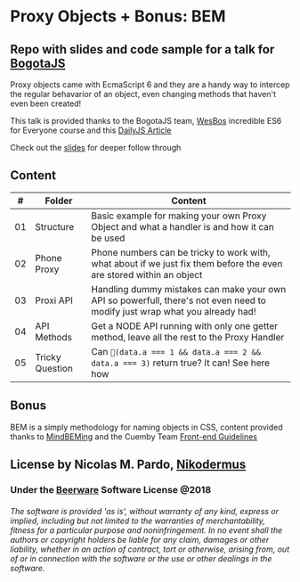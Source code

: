 # Proxy Objects + Bonus: BEM

## Repo with slides and code sample for a talk for [BogotaJS](https://www.meetup.com/BogotaJS/?_locale=es-ES)

Proxy objects came with EcmaScript 6 and they are a handy way to intercep the regular behavarior of an object, even changing methods that haven't even been created!

This talk is provided thanks to the BogotaJS team, [WesBos](https://github.com/wesbos) incredible ES6 for Everyone course and this [DailyJS Article](https://medium.com/dailyjs/how-to-use-javascript-proxies-for-fun-and-profit-365579d4a9f8)

Check out the [slides](http://slides.com/nikodermus/bogotajs-proxies/) for deeper follow through

## Content
\# | Folder | Content
--- | --- | ---
01 | Structure | Basic example for making your own Proxy Object and what a handler is and how it can be used
02 | Phone Proxy | Phone numbers can be tricky to work with, what about if we just fix them before the even are stored within an object
03 | Proxi API | Handling dummy mistakes can make your own API so powerfull, there's not even need to modify just wrap what you already had!
04 | API Methods | Get a NODE API running with only one getter method, leave all the rest to the Proxy Handler
05 | Tricky Question | Can `(data.a === 1 && data.a === 2 && data.a === 3)` return true? It can! See here how

## Bonus
BEM is a simply methodology for naming objects in CSS, content provided thanks to [MindBEMing](https://csswizardry.com/2013/01/mindbemding-getting-your-head-round-bem-syntax/) and the Cuemby Team [Front-end Guidelines](https://gitlab.com/cuemby/guidelines/front-end-guidelines)


## License by Nicolas M. Pardo, [Nikodermus](http://nikodermus.media)
### Under the [Beerware](https://spdx.org/licenses/Beerware.html) Software License @2018

###### The software is provided 'as is', without warranty of any kind, express or implied, including but not limited to the warranties of merchantability, fitness for a particular purpose and noninfringement. In no event shall the authors or copyright holders be liable for any claim, damages or other liability, whether in an action of contract, tort or otherwise, arising from, out of or in connection with the software or the use or other dealings in the software.



